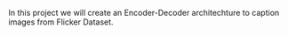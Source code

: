 In this project we will create an Encoder-Decoder architechture to caption images from Flicker Dataset.

